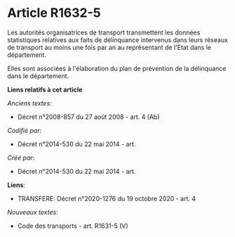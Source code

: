 # Article R1632-5

Les autorités organisatrices de transport transmettent les données statistiques relatives aux faits de délinquance intervenus
dans leurs réseaux de transport au moins une fois par an au représentant de l'Etat dans le département.

Elles sont associées à l'élaboration du plan de prévention de la délinquance dans le département.

**Liens relatifs à cet article**

_Anciens textes_:

  - Décret n°2008-857 du 27 août 2008 - art. 4 (Ab)

_Codifié par_:

  - Décret n°2014-530 du 22 mai 2014 - art.

_Créé par_:

  - Décret n°2014-530 du 22 mai 2014 - art.

**Liens**:

  - TRANSFERE: Décret n°2020-1276 du 19 octobre 2020 - art. 4

_Nouveaux textes_:

  - Code des transports - art. R1631-5 (V)
